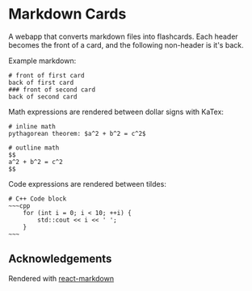 # Markdown Cards

A webapp that converts markdown files into flashcards. Each header becomes the front of a card, and the following non-header is it's back.

Example markdown: 

```
# front of first card
back of first card
### front of second card
back of second card
```

Math expressions are rendered between dollar signs with KaTex:

```
# inline math
pythagorean theorem: $a^2 + b^2 = c^2$

# outline math
$$
a^2 + b^2 = c^2
$$
```

Code expressions are rendered between tildes: 

```
# C++ Code block
~~~cpp
    for (int i = 0; i < 10; ++i) {
        std::cout << i << ' ';
    }
~~~
```

## Acknowledgements

Rendered with [react-markdown](https://github.com/remarkjs/react-markdown)








